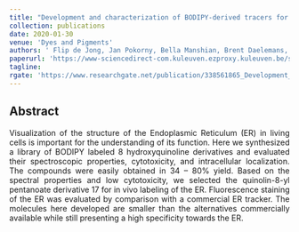```yaml
---
title: "Development and characterization of BODIPY-derived tracers for fluorescent labeling of the endoplasmic reticulum"
collection: publications
date: 2020-01-30
venue: 'Dyes and Pigments'
authors: ' Flip de Jong, Jan Pokorny, Bella Manshian, Brent Daelemans, Johannes Vandaele, Justyna B. Startek, Stefaan Soenen, Mark Van der Auweraer, Wim Dehaen, Susana Rocha, Gaston Silveira-Dorta'
paperurl: 'https://www-sciencedirect-com.kuleuven.ezproxy.kuleuven.be/science/article/pii/S0143720819327615'
tagline: 
rgate: 'https://www.researchgate.net/publication/338561865_Development_and_characterization_of_BODIPY-derived_tracers_for_fluorescent_labeling_of_the_endoplasmic_reticulum'
---
```


<h2> Abstract </h2>
<p align= "justify">
Visualization of the structure of the Endoplasmic Reticulum (ER) in living cells is important for the understanding of its function. Here we synthesized a library of BODIPY labeled 8 hydroxyquinoline derivatives and evaluated their spectroscopic properties, cytotoxicity, and intracellular localization. The compounds were easily obtained in 34 – 80% yield. Based on the spectral properties and low cytotoxicity, we selected the quinolin-8-yl pentanoate derivative 17 for in vivo labeling of the ER. Fluorescence staining of the ER was evaluated by comparison with a commercial ER tracker. The molecules here developed are smaller than the alternatives commercially available while still presenting a high specificity towards the ER.
